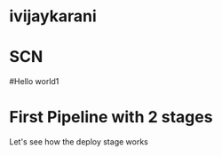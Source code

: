 # ivijaykarani
# SCN
#Hello world1
# First Pipeline with 2 stages
Let's see how the deploy stage works
